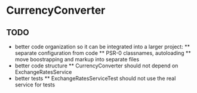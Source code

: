 CurrencyConverter
=================

TODO
----

* better code organization so it can be integrated into a larger project:
** separate configuration from code
** PSR-0 classnames, autoloading
** move boostrapping and markup into separate files
* better code structure
** CurrencyConverter should not depend on ExchangeRatesService
* better tests
** ExchangeRatesServiceTest should not use the real service for tests
